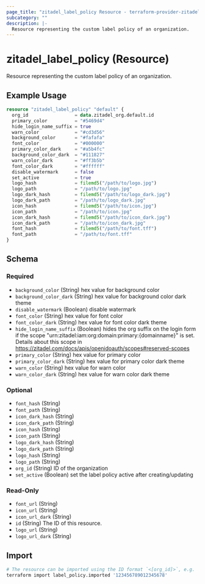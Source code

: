 ```yaml
---
page_title: "zitadel_label_policy Resource - terraform-provider-zitadel"
subcategory: ""
description: |-
  Resource representing the custom label policy of an organization.
---
```


# zitadel_label_policy (Resource)

Resource representing the custom label policy of an organization.

## Example Usage

```terraform
resource "zitadel_label_policy" "default" {
  org_id                 = data.zitadel_org.default.id
  primary_color          = "#5469d4"
  hide_login_name_suffix = true
  warn_color             = "#cd3d56"
  background_color       = "#fafafa"
  font_color             = "#000000"
  primary_color_dark     = "#a5b4fc"
  background_color_dark  = "#111827"
  warn_color_dark        = "#ff3b5b"
  font_color_dark        = "#ffffff"
  disable_watermark      = false
  set_active             = true
  logo_hash              = filemd5("/path/to/logo.jpg")
  logo_path              = "/path/to/logo.jpg"
  logo_dark_hash         = filemd5("/path/to/logo_dark.jpg")
  logo_dark_path         = "/path/to/logo_dark.jpg"
  icon_hash              = filemd5("/path/to/icon.jpg")
  icon_path              = "/path/to/icon.jpg"
  icon_dark_hash         = filemd5("/path/to/icon_dark.jpg")
  icon_dark_path         = "/path/to/icon_dark.jpg"
  font_hash              = filemd5("/path/to/font.tff")
  font_path              = "/path/to/font.tff"
}
```

<!-- schema generated by tfplugindocs -->
## Schema

### Required

- `background_color` (String) hex value for background color
- `background_color_dark` (String) hex value for background color dark theme
- `disable_watermark` (Boolean) disable watermark
- `font_color` (String) hex value for font color
- `font_color_dark` (String) hex value for font color dark theme
- `hide_login_name_suffix` (Boolean) hides the org suffix on the login form if the scope "urn:zitadel:iam:org:domain:primary:{domainname}" is set. Details about this scope in https://zitadel.com/docs/apis/openidoauth/scopes#reserved-scopes
- `primary_color` (String) hex value for primary color
- `primary_color_dark` (String) hex value for primary color dark theme
- `warn_color` (String) hex value for warn color
- `warn_color_dark` (String) hex value for warn color dark theme

### Optional

- `font_hash` (String)
- `font_path` (String)
- `icon_dark_hash` (String)
- `icon_dark_path` (String)
- `icon_hash` (String)
- `icon_path` (String)
- `logo_dark_hash` (String)
- `logo_dark_path` (String)
- `logo_hash` (String)
- `logo_path` (String)
- `org_id` (String) ID of the organization
- `set_active` (Boolean) set the label policy active after creating/updating

### Read-Only

- `font_url` (String)
- `icon_url` (String)
- `icon_url_dark` (String)
- `id` (String) The ID of this resource.
- `logo_url` (String)
- `logo_url_dark` (String)

## Import

```bash
# The resource can be imported using the ID format `<[org_id]>`, e.g.
terraform import label_policy.imported '123456789012345678'
```
